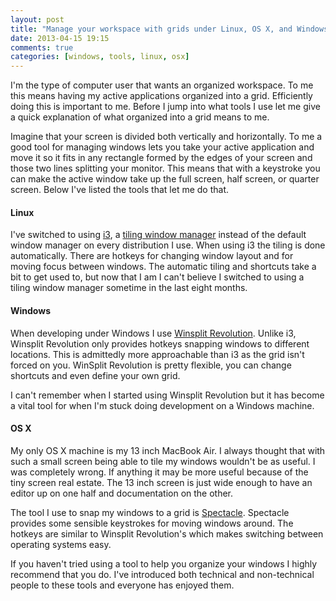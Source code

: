 ```yaml
---
layout: post
title: "Manage your workspace with grids under Linux, OS X, and Windows"
date: 2013-04-15 19:15
comments: true
categories: [windows, tools, linux, osx]
---
```


I'm the type of computer user that wants an organized
workspace. To me this means having my active applications organized
into a grid. Efficiently doing this is important to me. Before I jump
into what tools I use let me give a quick explanation of what
organized into a grid means to me.

Imagine that your screen is divided both vertically and
horizontally. To me a good tool for managing windows lets you take
your active application and move it so it fits in any rectangle formed
by the edges of your screen and those two lines splitting your
monitor. This means that with a keystroke you can make the active
window take up the full screen, half screen, or quarter screen. Below
I've listed the tools that let me do that.

#### Linux ####

I've switched to using [i3](http://i3wm.org/), a
[tiling window manager](http://en.wikipedia.org/wiki/Tiling_window_manager)
instead of the default window manager on every distribution I use. When using
i3 the tiling is done automatically. There are hotkeys for changing
window layout and for moving focus between windows. The automatic tiling and
shortcuts take a bit to get used to, but now that I am I can't believe
I switched to using a tiling window manager sometime in the last eight
months.

#### Windows ####

When developing under Windows I use
[Winsplit Revolution](http://winsplit-revolution.com/). Unlike i3,
Winsplit Revolution only provides hotkeys snapping windows to
different locations. This is admittedly more approachable than i3 as
the grid isn't forced on you. WinSplit Revolution is pretty flexible,
you can change shortcuts and even define your own grid.

I can't remember when I started using Winsplit Revolution but it has
become a vital tool for when I'm stuck doing development on a Windows
machine.

#### OS X ####

My only OS X machine is my 13 inch MacBook Air. I always thought that
with such a small screen being able to tile my windows wouldn't be as
useful. I  was completely wrong. If anything it may be more useful
because of the tiny screen real estate. The 13 inch screen is just wide
enough to have an editor up on one half and documentation on the
other.

The tool I use to snap my windows to a grid is
[Spectacle](http://spectacleapp.com/). Spectacle provides some
sensible keystrokes for moving windows around. The hotkeys are
similar to Winsplit Revolution's which makes switching between
operating systems easy.

If you haven't tried using a tool to help you organize your windows I
highly recommend that you do. I've introduced both technical and
non-technical people to these tools and everyone has enjoyed them.

